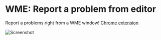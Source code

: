 WME: Report a problem from editor
==================
Report a problems right from a WME window!
[Chrome extension](https://chrome.google.com/webstore/detail/wme-report-a-problem/jmlfifogeojlmnnmagahnmbaifcblmcf?hl=ru)

![Screenshot](https://lh5.googleusercontent.com/NZD-2HIjogYc0JRB9pctnC0fzfjnRUpTtPnt9Lg1jMlsjS6a4UOt_DcJRBTizI0x7FJzHEjfag=s640-h400-e365)
